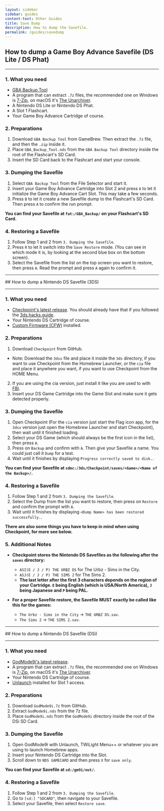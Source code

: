```yaml
---
layout: sidebar
sidebar: guides
content-text: Other Guides
title: Save Dump
description: How to dump the Savefile.
permalink: /guides/savedump
---
```


## How to dump a Game Boy Advance Savefile (DS Lite / DS Phat)
<hr>

### 1. What you need
- [GBA Backup Tool](https://gamebrew.org/wiki/GBA_Backup_Tool)
- A program that can extract `.7z` files, the recommended one on Windows is [7-Zip](https://7-zip.org/), on macOS it's [The Unarchiver](https://theunarchiver.com/).
- A Nintendo DS Lite or Nintendo DS Phat.
- A Slot 1 Flashcart.
- Your Game Boy Advance Cartridge of course.

### 2. Preparations
1. Download `GBA Backup Tool` from GameBrew. Then extract the `.7z` file, and then the `.zip` inside it.
2. Place `GBA_Backup_Tool.nds` from the `GBA Backup Tool` directory inside the root of the Flashcart's SD Card.
3. Insert the SD Card back to the Flashcart and start your console.

### 3. Dumping the Savefile
1. Select `GBA Backup Tool` from the File Selector and start it.
2. Insert your Game Boy Advance Cartridge into Slot 2 and press `A` to let it initialize the Game Boy Advance Cart Slot. This may take a few seconds.
3. Press `B` to let it create a new Savefile dump to the Flashcart's SD Card. Then press `A` to confirm the run prompt.

**You can find your Savefile at `fat:/GBA_Backup/` on your Flashcart's SD Card.**

### 4. Restoring a Savefile
1. Follow Step 1 and 2 from `3. Dumping the Savefile`.
2. Press `R` to let it switch into the `Save Restore` mode. (You can see in which mode it is, by looking at the second blue box on the bottom screen).
3. Select the Savefile from the list on the top screen you want to restore, then press `A`. Read the prompt and press `A` again to confirm it.


<hr>
## How to dump a Nintendo DS Savefile (3DS)
<hr>

### 1. What you need
- [Checkpoint's latest release](https://github.com/FlagBrew/Checkpoint/releases). You should already have that if you followed the [3ds.hacks.guide](https://3ds.hacks.guide/).
- Your Nintendo DS Cartridge of course.
- [Custom Firmware (CFW)](https://3ds.hacks.guide/) installed.

### 2. Preparations
1. Download `Checkpoint` from GitHub.
- Note: Download the `3dsx` file and place it inside the `3ds` directory, if you want to use Checkpoint from the Homebrew Launcher, or the `cia` file and place it anywhere you want, if you want to use Checkpoint from the HOME Menu.

2. If you are using the cia version, just install it like you are used to with [FBI](https://github.com/Steveice10/FBI/releases).
3. Insert your DS Game Cartridge into the Game Slot and make sure it gets detected properly.

### 3. Dumping the Savefile
1. Open Checkpoint (For the `cia` version just start the Flag icon app, for the `3dsx` version just open the Homebrew Launcher and start Checkpoint), then wait until it finished loading.
2. Select your DS Game (which should always be the first icon in the list), then press `A`.
3. Press on `Backup` and confirm with `A`. Then give your Savefile a name. You could just call it `Dump` for a test.
4. Wait until it finishes by displaying `Progress correctly saved to disk.`.

**You can find your Savefile at `sdmc:/3ds/Checkpoint/saves/<Game>/<Name of the Backup>/`.**

### 4. Restoring a Savefile
1. Follow Step 1 and 2 from `3. Dumping the Savefile`.
2. Select the Dump from the list you want to restore, then press on `Restore` and confirm the prompt with `A`.
3. Wait until it finishes by displaying `<Dump Name> has been restored successfully.`.

**There are also some things you have to keep in mind when using Checkpoint, for more see below.**

### 5. Additional Notes
- **Checkpoint stores the Nintendo DS Savefiles as the following after the `saves` directory:**
    - `ASI(E / J / P) THE URBZ DS` for The Urbz - Sims in the City.
    - `ASJ(E / J / P) THE SIMS 2` for The Sims 2.
	- **The last letter after the first 3 characters depends on the region of your Cartridge. `E` being English (which is USA/North America), `J` being Japanese and `P` being PAL.**

- **For a proper Savefile restore, the Savefile MUST exactly be called like this for the games:**
    - `The Urbz - Sims in the City` -> `THE URBZ DS.sav`.
    - `The Sims 2` -> `THE SIMS 2.sav`.
	

<hr>
## How to dump a Nintendo DS Savefile (DSi)
<hr>

### 1. What you need
- [GodMode9i's latest release](https://github.com/DS-Homebrew/GodMode9i/releases).
- A program that can extract `.7z` files, the recommended one on Windows is [7-Zip](https://7-zip.org/), on macOS it's [The Unarchiver](https://theunarchiver.com/).
- Your Nintendo DS Cartridge of course.
- [Unlaunch](https://dsi.cfw.guide/) installed for Slot 1 access.

### 2. Preparations
1. Download `GodMode9i.7z` from GitHub.
2. Extract `GodMode9i.nds` from the 7z file.
3. Place `GodMode9i.nds` from the `GodMode9i` directory inside the root of the DSi SD Card.


### 3. Dumping the Savefile
1. Open GodMode9i with Unlaunch, TWiLight Menu++ or whatever you are using to launch Homebrew apps.
2. Insert your Nintendo DS Cartridge into the Slot.
3. Scroll down to `NDS GAMECARD` and then press `X` for `save only`.

**You can find your Savefile at `sd:/gm9i/out/`.**

### 4. Restoring a Savefile
1. Follow Step 1 and 2 from `3. Dumping the Savefile`.
2. Go to `[sd:] "SDCARD"`, then navigate to your Savefile.
3. Select your Savefile, then select `Restore save`.